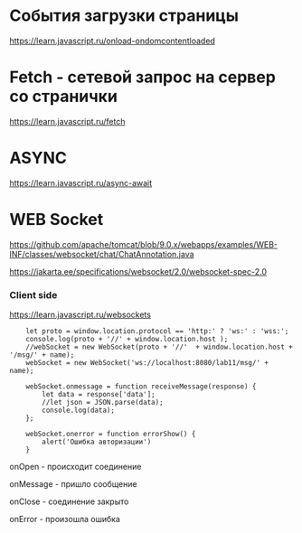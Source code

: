 # События загрузки страницы

https://learn.javascript.ru/onload-ondomcontentloaded

# Fetch - сетевой запрос на сервер со странички

https://learn.javascript.ru/fetch

# ASYNC

https://learn.javascript.ru/async-await

# WEB Socket

https://github.com/apache/tomcat/blob/9.0.x/webapps/examples/WEB-INF/classes/websocket/chat/ChatAnnotation.java

https://jakarta.ee/specifications/websocket/2.0/websocket-spec-2.0


### Client side
https://learn.javascript.ru/websockets
```
    let proto = window.location.protocol == 'http:' ? 'ws:' : 'wss:';
    console.log(proto + '//' + window.location.host );
    //webSocket = new WebSocket(proto + '//'  + window.location.host + '/msg/' + name);
    webSocket = new WebSocket('ws://localhost:8080/lab11/msg/' + name);

    webSocket.onmessage = function receiveMessage(response) {
        let data = response['data'];
        //let json = JSON.parse(data);
        console.log(data);
    };

    webSocket.onerror = function errorShow() {
        alert('Ошибка авторизации')
    }
```

onOpen - происходит соединение

onMessage - пришло сообщение

onClose - соединение закрыто

onError - произошла ошибка